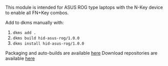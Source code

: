 This module is intended for ASUS ROG type laptops with the N-Key device to enable all FN+Key combos.

Add to dkms manually with:
1. `dkms add .`
2. `dkms build hid-asus-rog/1.0.0`
2. `dkms install hid-asus-rog/1.0.0`

Packaging and auto-builds are available [here](https://build.opensuse.org/package/show/home:luke_nukem:asus/hid-asus)
Download repositories are available [here](https://download.opensuse.org/repositories/home:/luke_nukem:/asus/)
